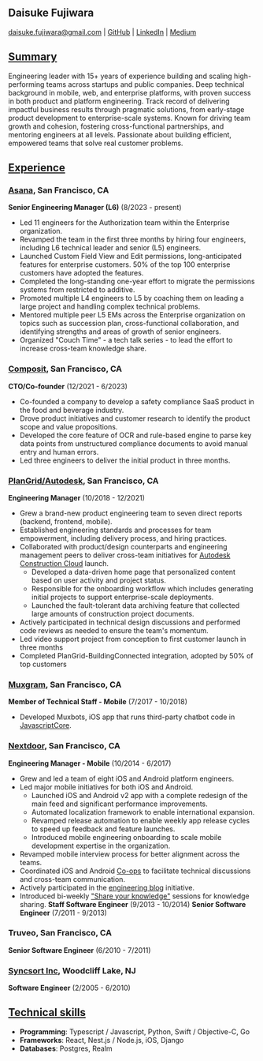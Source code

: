 ## Daisuke Fujiwara
<daisuke.fujiwara@gmail.com> |
[GitHub](https://github.com/dfujiwara) |
[LinkedIn](https://www.linkedin.com/in/daisukefujiwara/) |
[Medium](https://medium.com/@daisuke.fujiwara)

## <u>Summary</u>
Engineering leader with 15+ years of experience building and scaling high-performing teams across startups and public companies. Deep technical background in mobile, web, and enterprise platforms, with proven success in both product and platform engineering. Track record of delivering impactful business results through pragmatic solutions, from early-stage product development to enterprise-scale systems. Known for driving team growth and cohesion, fostering cross-functional partnerships, and mentoring engineers at all levels. Passionate about building efficient, empowered teams that solve real customer problems.

## <u>Experience</u>

###  [Asana](https://asana.com), San Francisco, CA
__Senior Engineering Manager (L6)__ (8/2023 - present)
  - Led 11 engineers for the Authorization team within the Enterprise organization.
  - Revamped the team in the first three months by hiring four engineers, including L6 technical leader and senior (L5) engineers.
  - Launched Custom Field View and Edit permissions, long-anticipated features for enterprise customers. 50% of the top 100 enterprise customers have adopted the features.
  - Completed the long-standing one-year effort to migrate the permissions systems from restricted to additive.
  - Promoted multiple L4 engineers to L5 by coaching them on leading a large project and handling complex technical problems.
  - Mentored multiple peer L5 EMs across the Enterprise organization on topics such as succession plan, cross-functional collaboration, and identifying strengths and areas of growth of senior engineers.
  - Organized "Couch Time" - a tech talk series - to lead the effort to increase cross-team knowledge share.

###  [Composit](https://composit.carrd.co), San Francisco, CA
__CTO/Co-founder__ (12/2021 - 6/2023)
  - Co-founded a company to develop a safety compliance SaaS product in the food and beverage industry.
  - Drove product initiatives and customer research to identify the product scope and value propositions.
  - Developed the core feature of OCR and rule-based engine to parse key data points from unstructured compliance documents to avoid manual entry and human errors.
  - Led three engineers to deliver the initial product in three months.

###  [PlanGrid/Autodesk](https://plangrid.com), San Francisco, CA
__Engineering Manager__ (10/2018 - 12/2021)
  - Grew a brand-new product engineering team to seven direct reports (backend, frontend, mobile).
  - Established engineering standards and processes for team empowerment, including delivery process, and hiring practices.
  - Collaborated with product/design counterparts and engineering management peers to deliver cross-team initiatives for [Autodesk Construction Cloud](https://construction.autodesk.com) launch.
    - Developed a data-driven home page that personalized content based on user activity and project status.
    - Responsible for the onboarding workflow which includes generating initial projects to support enterprise-scale deployments.
    - Launched the fault-tolerant data archiving feature that collected large amounts of construction project documents.
  - Actively participated in technical design discussions and performed code reviews as needed to ensure the team's momentum.
  - Led video support project from conception to first customer launch in three months
  - Completed PlanGrid-BuildingConnected integration, adopted by 50% of top customers

###  [Muxgram](https://muxgram.com), San Francisco, CA
__Member of Technical Staff - Mobile__ (7/2017 - 10/2018)
  - Developed Muxbots, iOS app that runs third-party chatbot code in [JavascriptCore](https://developer.apple.com/documentation/javascriptcore).

###  [Nextdoor](https://nextdoor.com), San Francisco, CA
__Engineering Manager - Mobile__ (10/2014 - 6/2017)
  - Grew and led a team of eight iOS and Android platform engineers.
  - Led major mobile initiatives for both iOS and Android.
    - Launched iOS and Android v2 app with a complete redesign of the main feed and significant performance improvements.
    - Automated localization framework to enable international expansion.
    - Revamped release automation to enable weekly app release cycles to speed up feedback and feature launches.
    - Introduced mobile engineering onboarding to scale mobile development expertise in the organization.
  - Revamped mobile interview process for better alignment across the teams.
  - Coordinated iOS and Android [Co-ops](https://engblog.nextdoor.com/co-ops-at-nextdoor-e0d64c2830b2) to facilitate technical discussions and cross-team communication.
  - Actively participated in the [engineering blog](https://engblog.nextdoor.com) initiative.
  - Introduced bi-weekly ["Share your knowledge"](https://engblog.nextdoor.com/share-your-knowledge-98119b4f7c4b) sessions for knowledge sharing.
__Staff Software Engineer__ (9/2013 - 10/2014)
__Senior Software Engineer__ (7/2011 - 9/2013)

### Truveo, San Francisco, CA
__Senior Software Engineer__ (6/2010 - 7/2011)

### [Syncsort Inc](https://www.syncsort.com), Woodcliff Lake, NJ
__Software Engineer__ (2/2005 - 6/2010)

## <u>Technical skills</u>
- __Programming__: Typescript / Javascript, Python, Swift / Objective-C, Go
- __Frameworks__: React, Nest.js / Node.js, iOS, Django
- __Databases__: Postgres, Realm
